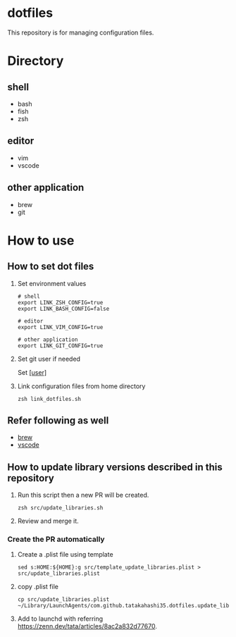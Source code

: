# dotfiles
This repository is for managing configuration files.

# Directory
## shell
- bash
- fish
- zsh

## editor
- vim
- vscode

## other application
- brew
- git

# How to use
## How to set dot files
1. Set environment values
    ```
    # shell
    export LINK_ZSH_CONFIG=true
    export LINK_BASH_CONFIG=false

    # editor
    export LINK_VIM_CONFIG=true

    # other application
    export LINK_GIT_CONFIG=true
    ```

2. Set git user if needed

   Set [[user]](https://github.com/tatakahashi35/dotfiles/blob/main/git/.gitconfig#L1-L3)

4. Link configuration files from home directory
    ```
    zsh link_dotfiles.sh
    ```

## Refer following as well
- [brew](https://github.com/tatakahashi35/dotfiles/tree/main/brew)
- [vscode](https://github.com/tatakahashi35/dotfiles/tree/main/vscode)

## How to update library versions described in this repository
1. Run this script then a new PR will be created.
    ```
    zsh src/update_libraries.sh
    ```
2. Review and merge it.

### Create the PR automatically
1. Create a .plist file using template
    ```
    sed s:HOME:${HOME}:g src/template_update_libraries.plist > src/update_libraries.plist
    ```
2. copy .plist file
    ```
    cp src/update_libraries.plist ~/Library/LaunchAgents/com.github.tatakahashi35.dotfiles.update_libraries.plist
    ```
3. Add to launchd with referring https://zenn.dev/tata/articles/8ac2a832d77670.
